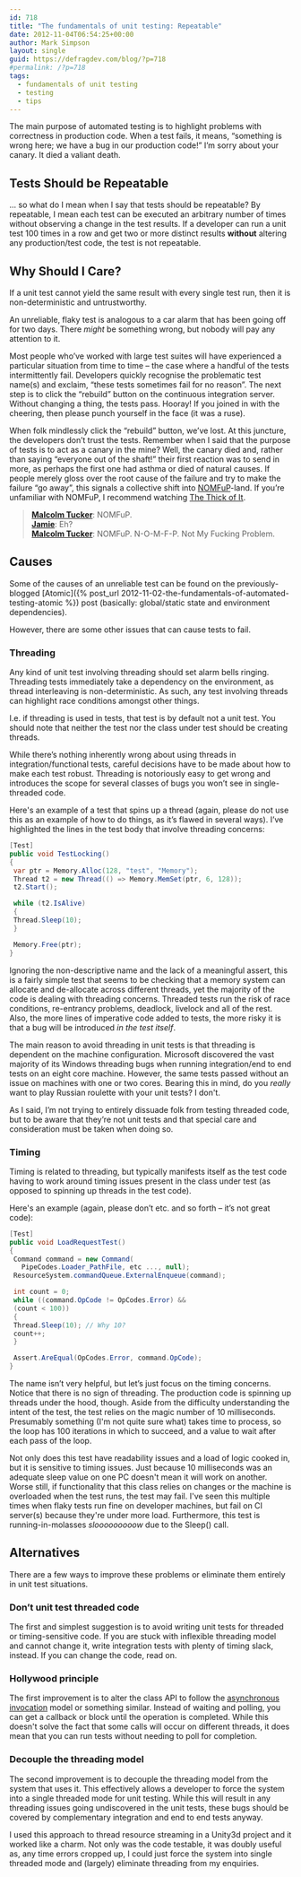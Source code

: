 ```yaml
---
id: 718
title: "The fundamentals of unit testing: Repeatable"
date: 2012-11-04T06:54:25+00:00
author: Mark Simpson
layout: single
guid: https://defragdev.com/blog/?p=718
#permalink: /?p=718
tags:
  - fundamentals of unit testing
  - testing
  - tips
---
```

The main purpose of automated testing is to highlight problems with correctness in production code. When a test fails, it means, “something is wrong here; we have a bug in our production code!” I’m sorry about your canary. It died a valiant death.

## Tests Should be Repeatable

... so what do I mean when I say that tests should be repeatable? By repeatable, I mean each test can be executed an arbitrary number of times without observing a change in the test results. If a developer can run a unit test 100 times in a row and get two or more distinct results **without** altering any production/test code, the test is not repeatable. 

## Why Should I Care?

If a unit test cannot yield the same result with every single test run, then it is non-deterministic and untrustworthy. 

An unreliable, flaky test is analogous to a car alarm that has been going off for two days. There _might_ be something wrong, but nobody will pay any attention to it. 

Most people who’ve worked with large test suites will have experienced a particular situation from time to time – the case where a handful of the tests intermittently fail. Developers quickly recognise the problematic test name(s) and exclaim, “these tests sometimes fail for no reason”. The next step is to click the “rebuild” button on the continuous integration server. Without changing a thing, the tests pass. Hooray! If you joined in with the cheering, then please punch yourself in the face (it was a ruse).

When folk mindlessly click the “rebuild” button, we’ve lost. At this juncture, the developers don’t trust the tests. Remember when I said that the purpose of tests is to act as a canary in the mine? Well, the canary died and, rather than saying “everyone out of the shaft!” their first reaction was to send in more, as perhaps the first one had asthma or died of natural causes. If people merely gloss over the root cause of the failure and try to make the failure “go away”, this signals a collective shift into [NOMFuP](http://www.urbandictionary.com/define.php?term=NOMFup)-land. If you’re unfamiliar with NOMFuP, I recommend watching [The Thick of It](http://uk.imdb.com/title/tt0459159/).

> **[Malcolm Tucker](http://uk.imdb.com/name/nm0134922/)**: NOMFuP.  
> **[Jamie](http://uk.imdb.com/name/nm0383467/)**: Eh?  
> **[Malcolm Tucker](http://uk.imdb.com/name/nm0134922/)**: NOMFuP. N-O-M-F-P. Not My Fucking Problem. 

## Causes

Some of the causes of an unreliable test can be found on the previously-blogged 
[Atomic]({% post_url 2012-11-02-the-fundamentals-of-automated-testing-atomic %}) post (basically: global/static
state and environment dependencies). 

However, there are some other issues that can cause tests to fail.

### Threading

Any kind of unit test involving threading should set alarm bells ringing. Threading tests immediately take a dependency on the environment, as thread interleaving is non-deterministic. As such, any test involving threads can highlight race conditions amongst other things. 

I.e. if threading is used in tests, that test is by default not a unit test. You should note that neither the test nor the class under test should be creating threads.

While there’s nothing inherently wrong about using threads in integration/functional tests, careful decisions have to be made about how to make each test robust. Threading is notoriously easy to get wrong and introduces the scope for several classes of bugs you won’t see in single-threaded code.

Here's an example of a test that spins up a thread (again, please do not use this as an example of how to do things, as it’s flawed in several ways). I’ve highlighted the lines in the test body that involve threading concerns:

```c#
[Test]  
public void TestLocking()  
{  
 var ptr = Memory.Alloc(128, "test", "Memory");  
 Thread t2 = new Thread(() => Memory.MemSet(ptr, 6, 128));  
 t2.Start();

 while (t2.IsAlive)  
 {  
 Thread.Sleep(10);  
 }

 Memory.Free(ptr);  
}
```

Ignoring the non-descriptive name and the lack of a meaningful assert, this is a fairly simple test that seems to be checking that a memory system can allocate and de-allocate across different threads, yet the majority of the code is dealing with threading concerns. Threaded tests run the risk of race conditions, re-entrancy problems, deadlock, livelock and all of the rest. Also, the more lines of imperative code added to tests, the more risky it is that a bug will be introduced _in the test itself_. 

The main reason to avoid threading in unit tests is that threading is dependent on the machine configuration. Microsoft discovered the vast majority of its Windows threading bugs when running integration/end to end tests on an eight core machine. However, the same tests passed without an issue on machines with one or two cores. Bearing this in mind, do you _really_ want to play Russian roulette with your unit tests? I don't. 

As I said, I’m not trying to entirely dissuade folk from testing threaded code, but to be aware that they’re not unit tests and that special care and consideration must be taken when doing so. 

### Timing

Timing is related to threading, but typically manifests itself as the test code having to work around timing issues present in the class under test (as opposed to spinning up threads in the test code). 

Here's an example (again, please don’t etc. and so forth – it’s not great code): 

```c#
[Test]  
public void LoadRequestTest()  
{  
 Command command = new Command(
   PipeCodes.Loader_PathFile, etc ..., null);
 ResourceSystem.commandQueue.ExternalEnqueue(command);

 int count = 0;  
 while ((command.OpCode != OpCodes.Error) &&  
 (count < 100))  
 {  
 Thread.Sleep(10); // Why 10?  
 count++;  
 }

 Assert.AreEqual(OpCodes.Error, command.OpCode);  
}
```

The name isn’t very helpful, but let’s just focus on the timing concerns. Notice that there is no sign of threading. The production code is spinning up threads under the hood, though. Aside from the difficulty understanding the intent of the test, the test relies on the magic number of 10 milliseconds. Presumably something (I'm not quite sure what) takes time to process, so the loop has 100 iterations in which to succeed, and a value to wait after each pass of the loop. 

Not only does this test have readability issues and a load of logic cooked in, but it is sensitive to timing issues. Just because 10 milliseconds was an adequate sleep value on one PC doesn't mean it will work on another. Worse still, if functionality that this class relies on changes or the machine is overloaded when the test runs, the test may fail. I've seen this multiple times when flaky tests run fine on developer machines, but fail on CI server(s) because they're under more load. Furthermore, this test is running-in-molasses _slooooooooow_ due to the Sleep() call.

## Alternatives

There are a few ways to improve these problems or eliminate them entirely in unit test situations. 

### Don’t unit test threaded code

The first and simplest suggestion is to avoid writing unit tests for threaded or timing-sensitive code. If you are stuck with inflexible threading model and cannot change it, write integration tests with plenty of timing slack, instead. If you can change the code, read on. 

### Hollywood principle

The first improvement is to alter the class API to follow the [asynchronous invocation](http://shiman.wordpress.com/2008/09/11/c-net-delegates-asynchronous-invocation-endinvoke-method/) model or something similar. Instead of waiting and polling, you can get a callback or block until the operation is completed. While this doesn't solve the fact that some calls will occur on different threads, it does mean that you can run tests without needing to poll for completion. 

### Decouple the threading model

The second improvement is to decouple the threading model from the system that uses it. This effectively allows a developer to force the system into a single threaded mode for unit testing. While this will result in any threading issues going undiscovered in the unit tests, these bugs should be covered by complementary integration and end to end tests anyway. 

I used this approach to thread resource streaming in a Unity3d project and it worked like a charm. Not only was the code testable, it was doubly useful as, any time errors cropped up, I could just force the system into single threaded mode and (largely) eliminate threading from my enquiries.